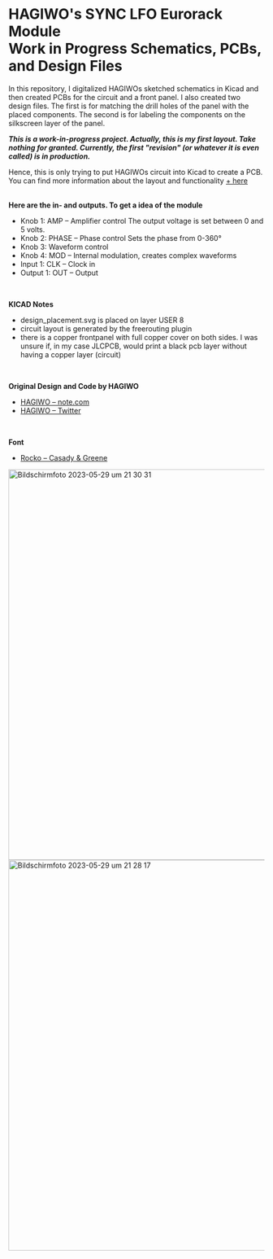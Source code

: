 
# HAGIWO's SYNC LFO Eurorack Module<br/> Work in Progress Schematics, PCBs, and Design Files 

In this repository, I digitalized HAGIWOs sketched schematics in Kicad and then created PCBs for the circuit and a front panel. I also created two design files. The first is for matching the drill holes of the panel with the placed components. The second is for labeling the components on the silkscreen layer of the panel.

***This is a work-in-progress project. Actually, this is my first layout. Take nothing for granted. Currently, the first "revision" (or whatever it is even called) is in production.*** 

Hence, this is only trying to put HAGIWOs circuit into Kicad to create a PCB. You can find more information about the layout and functionality [ + here](https://note.com/solder_state/n/n4c600f2431c3) 
<br/>
<br/>




**Here are the in- and outputs. To get a idea of the module**
- Knob 1: AMP – Amplifier control The output voltage is set between 0 and 5 volts. 
- Knob 2: PHASE – Phase control Sets the phase from 0-360° 
- Knob 3: Waveform control 
- Knob 4: MOD – Internal modulation, creates complex waveforms 
- Input 1:  CLK – Clock in
- Output 1: OUT – Output
<br/>

**KICAD Notes**
 - design_placement.svg is placed on layer USER 8
 - circuit layout is generated by the freerouting plugin
 - there is a copper frontpanel with full copper cover on both sides. I was unsure if, in my case JLCPCB, would print a black pcb layer without having a copper layer (circuit)
<br/>

**Original Design and Code by HAGIWO** 
- [HAGIWO – note.com](https://note.com/solder_state)
- [HAGIWO – Twitter](https://twitter.com/HAGIWO1)
<br/>

**Font**
- [Rocko – Casady & Greene](https://moorstation.org/typoasis/designers/casady_greene/r_z.htm)

<img width="768" alt="Bildschirmfoto 2023-05-29 um 21 30 31" src="https://github.com/johannesstrueber/lfo/assets/45170421/02f46a26-cbb5-4228-9255-7ab61c52ddee">
<img width="768" alt="Bildschirmfoto 2023-05-29 um 21 28 17" src="https://github.com/johannesstrueber/lfo/assets/45170421/b8386d8e-0c6e-4429-8926-f5fdc32857be">
